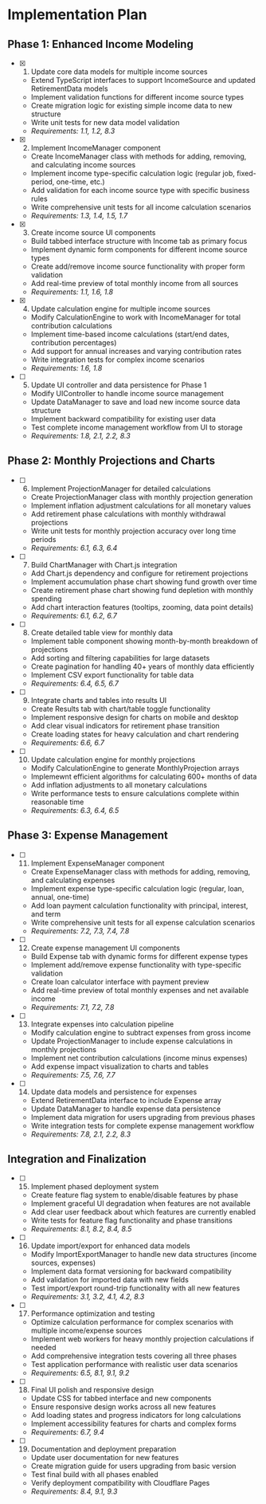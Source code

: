 # Implementation Plan

## Phase 1: Enhanced Income Modeling

- [x] 1. Update core data models for multiple income sources
  - Extend TypeScript interfaces to support IncomeSource and updated RetirementData models
  - Implement validation functions for different income source types
  - Create migration logic for existing simple income data to new structure
  - Write unit tests for new data model validation
  - _Requirements: 1.1, 1.2, 8.3_

- [x] 2. Implement IncomeManager component
  - Create IncomeManager class with methods for adding, removing, and calculating income sources
  - Implement income type-specific calculation logic (regular job, fixed-period, one-time, etc.)
  - Add validation for each income source type with specific business rules
  - Write comprehensive unit tests for all income calculation scenarios
  - _Requirements: 1.3, 1.4, 1.5, 1.7_

- [x] 3. Create income source UI components
  - Build tabbed interface structure with Income tab as primary focus
  - Implement dynamic form components for different income source types
  - Create add/remove income source functionality with proper form validation
  - Add real-time preview of total monthly income from all sources
  - _Requirements: 1.1, 1.6, 1.8_

- [x] 4. Update calculation engine for multiple income sources
  - Modify CalculationEngine to work with IncomeManager for total contribution calculations
  - Implement time-based income calculations (start/end dates, contribution percentages)
  - Add support for annual increases and varying contribution rates
  - Write integration tests for complex income scenarios
  - _Requirements: 1.6, 1.8_

- [ ] 5. Update UI controller and data persistence for Phase 1
  - Modify UIController to handle income source management
  - Update DataManager to save and load new income source data structure
  - Implement backward compatibility for existing user data
  - Test complete income management workflow from UI to storage
  - _Requirements: 1.8, 2.1, 2.2, 8.3_

## Phase 2: Monthly Projections and Charts

- [ ] 6. Implement ProjectionManager for detailed calculations
  - Create ProjectionManager class with monthly projection generation
  - Implement inflation adjustment calculations for all monetary values
  - Add retirement phase calculations with monthly withdrawal projections
  - Write unit tests for monthly projection accuracy over long time periods
  - _Requirements: 6.1, 6.3, 6.4_

- [ ] 7. Build ChartManager with Chart.js integration
  - Add Chart.js dependency and configure for retirement projections
  - Implement accumulation phase chart showing fund growth over time
  - Create retirement phase chart showing fund depletion with monthly spending
  - Add chart interaction features (tooltips, zooming, data point details)
  - _Requirements: 6.1, 6.2, 6.7_

- [ ] 8. Create detailed table view for monthly data
  - Implement table component showing month-by-month breakdown of projections
  - Add sorting and filtering capabilities for large datasets
  - Create pagination for handling 40+ years of monthly data efficiently
  - Implement CSV export functionality for table data
  - _Requirements: 6.4, 6.5, 6.7_

- [ ] 9. Integrate charts and tables into results UI
  - Create Results tab with chart/table toggle functionality
  - Implement responsive design for charts on mobile and desktop
  - Add clear visual indicators for retirement phase transition
  - Create loading states for heavy calculation and chart rendering
  - _Requirements: 6.6, 6.7_

- [ ] 10. Update calculation engine for monthly projections
  - Modify CalculationEngine to generate MonthlyProjection arrays
  - Implemewnt efficient algorithms for calculating 600+ months of data
  - Add inflation adjustments to all monetary calculations
  - Write performance tests to ensure calculations complete within reasonable time
  - _Requirements: 6.3, 6.4, 6.5_

## Phase 3: Expense Management

- [ ] 11. Implement ExpenseManager component
  - Create ExpenseManager class with methods for adding, removing, and calculating expenses
  - Implement expense type-specific calculation logic (regular, loan, annual, one-time)
  - Add loan payment calculation functionality with principal, interest, and term
  - Write comprehensive unit tests for all expense calculation scenarios
  - _Requirements: 7.2, 7.3, 7.4, 7.8_

- [ ] 12. Create expense management UI components
  - Build Expense tab with dynamic forms for different expense types
  - Implement add/remove expense functionality with type-specific validation
  - Create loan calculator interface with payment preview
  - Add real-time preview of total monthly expenses and net available income
  - _Requirements: 7.1, 7.2, 7.8_

- [ ] 13. Integrate expenses into calculation pipeline
  - Modify calculation engine to subtract expenses from gross income
  - Update ProjectionManager to include expense calculations in monthly projections
  - Implement net contribution calculations (income minus expenses)
  - Add expense impact visualization to charts and tables
  - _Requirements: 7.5, 7.6, 7.7_

- [ ] 14. Update data models and persistence for expenses
  - Extend RetirementData interface to include Expense array
  - Update DataManager to handle expense data persistence
  - Implement data migration for users upgrading from previous phases
  - Write integration tests for complete expense management workflow
  - _Requirements: 7.8, 2.1, 2.2, 8.3_

## Integration and Finalization

- [ ] 15. Implement phased deployment system
  - Create feature flag system to enable/disable features by phase
  - Implement graceful UI degradation when features are not available
  - Add clear user feedback about which features are currently enabled
  - Write tests for feature flag functionality and phase transitions
  - _Requirements: 8.1, 8.2, 8.4, 8.5_

- [ ] 16. Update import/export for enhanced data models
  - Modify ImportExportManager to handle new data structures (income sources, expenses)
  - Implement data format versioning for backward compatibility
  - Add validation for imported data with new fields
  - Test import/export round-trip functionality with all new features
  - _Requirements: 3.1, 3.2, 4.1, 4.2, 8.3_

- [ ] 17. Performance optimization and testing
  - Optimize calculation performance for complex scenarios with multiple income/expense sources
  - Implement web workers for heavy monthly projection calculations if needed
  - Add comprehensive integration tests covering all three phases
  - Test application performance with realistic user data scenarios
  - _Requirements: 6.5, 8.1, 9.1, 9.2_

- [ ] 18. Final UI polish and responsive design
  - Update CSS for tabbed interface and new components
  - Ensure responsive design works across all new features
  - Add loading states and progress indicators for long calculations
  - Implement accessibility features for charts and complex forms
  - _Requirements: 6.7, 9.4_

- [ ] 19. Documentation and deployment preparation
  - Update user documentation for new features
  - Create migration guide for users upgrading from basic version
  - Test final build with all phases enabled
  - Verify deployment compatibility with Cloudflare Pages
  - _Requirements: 8.4, 9.1, 9.3_